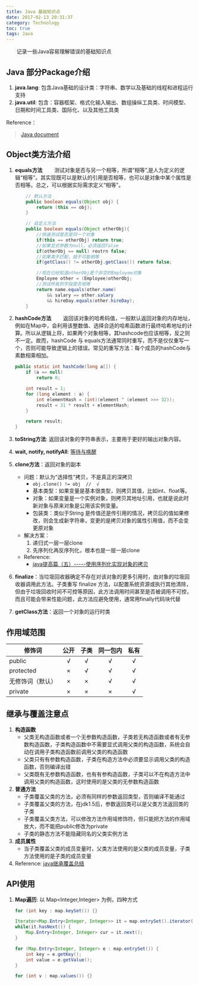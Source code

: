 ```yaml
---
title: Java 基础知识点
date: 2017-02-13 20:31:37
category: Technology
toc: true
tags: Java
---
```

&emsp;&emsp;记录一些Java容易理解错误的基础知识点
## Java 部分Package介绍
1. **java.lang**: 包含Java基础的设计类：字符串、数学以及基础的线程和进程运行支持 
2. **java.util**: 包含：容器框架、格式化输入输出、数组操纵工具类、时间模型、日期和时间工具类、国际化、以及其他工具类

Reference：
> [Java document](http://docs.oracle.com/javase/8/docs/technotes/guides/lang/index.html)

## Object类方法介绍
1. **equals方法**
&emsp;&emsp;测试对象是否与另一个相等，所谓“相等”,是人为定义的逻辑“相等”。其实现既可以是默认的引用是否相等，也可以是对象中某个属性是否相等。总之，可以根据实际需求定义“相等”。

    ```java
        // 默认方法
        public boolean equals(Object obj) {
            return (this == obj);
        }
    ```
    ```java
        // 自定义方法
        public boolean equals(Object otherObj){
            //快速测试是否是同一个对象
            if(this == otherObj) return true;
            //如果显式参数为null，必须返回false
            if(otherObj == null) reutrn false;
            //如果类不匹配，就不可能相等
            if(getClass() != otherObj.getClass()) return false;

            //现在已经知道otherObj是个非空的Employee对象
            Employee other = (Employee)otherObj;
            //测试所有的字段是否相等
            return name.equals(other.name)
                && salary == other.salary
                && hireDay.equals(other.hireDay);
        }
    ```

2. **hashCode方法**
&emsp;&emsp;返回该对象的哈希码值，一般默认返回对象的内存地址，例如在Map中，会利用该整数值、选择合适的哈希函数进行最终哈希地址的计算。所以从逻辑上将，如果两个对象相等，其hashcode也应该相等，反之则不一定。故而，hashCode 与 equals方法通常同时重写，而不是仅仅重写一个，否则可能导致逻辑上的错误。常见的重写方法：每个成员的hashCode与素数相乘相加。

    ```java
    public static int hashCode(long a[]) {
        if (a == null)
            return 0;

        int result = 1;
        for (long element : a) {
            int elementHash = (int)(element ^ (element >>> 32));
            result = 31 * result + elementHash;
        }

        return result;
    }
    ```

3. **toString方法**: 返回该对象的字符串表示，主要用于更好的输出对象内容。
4. **wait, notify, notifyAll**: [等待与唤醒](https://github.com/ZongWenlong/JavaLab/tree/master/src/main/java/multithread/tools#自定义同步工具)
5. **clone方法**：返回对象的副本
    * 问题：默认为“选择性”拷贝，不是真正的深拷贝
        * ``obj.clone() != obj  //  √ ``
        * 基本类型：如果变量是基本很类型，则拷贝其值，比如int、float等。
        * 对象：如果变量是一个实例对象，则拷贝其地址引用，也就是说此时新对象与原来对象是公用该实例变量。
        * 包装类：类似于String 是传值还是传引用的情况，拷贝后的值如果修改，则会生成新字符串，变更的是拷贝对象的属性引用值，而不会变更原对象
    * 解决方案：
        1. 递归式一层一层clone
        2. 先序列化再反序列化，根本也是一层一层clone
    * Reference:
        - [java提高篇（五）-----使用序列化实现对象的拷贝](http://blog.csdn.net/chenssy/article/details/12952063)
6. **finalize**：当垃圾回收器确定不存在对该对象的更多引用时，由对象的垃圾回收器调用此方法。子类重写 finalize 方法，以配置系统资源或执行其他清除，但由于垃圾回收时间不可控等原因，此方法调用时间甚至是否被调用不可控，而且可能会带来性能问题，此方法应避免使用，通常用finally代码块代替
7. **getClass方法**：返回一个对象的运行时类

## 作用域范围
| 修饰词         |公开|子类 | 同一包内 | 私有 |
| ------------- |:-----:|:-----:|:-----:|:-----:|
| public        | √ | √ | √ | √ |
| protected     | × | √ | √ | √ |
| 无修饰词（默认）| × | × | √ | √ |
| private       | × | × | × | √ |

## 继承与覆盖注意点
1. **构造函数**
    * 父类无构造函数或者一个无参数构造函数，子类若无构造函数或者有无参数构造函数，子类构造函数中不需要显式调用父类的构造函数，系统会自动在调用子类构造函数前调用父类的构造函数
    * 父类只有有参数构造函数，子类在构造方法中必须要显示调用父类的构造函数，否则编译出错
    * 父类既有无参数构造函数，也有有参构造函数，子类可以不在构造方法中调用父类的构造函数，这时使用的是父类的无参数构造函数
2. **普通方法**
    * 子类覆盖父类的方法，必须有同样的参数返回类型，否则编译不能通过
    * 子类覆盖父类的方法，在jdk1.5后，参数返回类可以是父类方法返回类的子类
    * 子类覆盖父类方法，可以修改方法作用域修饰符，但只能把方法的作用域放大，而不能把public修改为private
    * 子类的静态方法不能隐藏同名的父类实例方法
3. **成员属性**
    * 当子类覆盖父类的成员变量时，父类方法使用的是父类的成员变量，子类方法使用的是子类的成员变量
4. Reference: [java继承覆盖总结](http://blog.csdn.net/stonecao/article/details/6317353)

## API使用
1. **Map遍历**: 以 Map<Integer,Integer> 为例，四种方式
    ```java
    for (int key : map.keySet()) {}

    Iterator<Map.Entry<Integer, Integer>> it = map.entrySet().iterator();
    while(it.hasNext()) {
        Map.Entry<Integer, Integer> cur = it.next();
    }

    for (Map.Entry<Integer, Integer> e : map.entrySet()) {
        int key = e.getKey();
        int value = e.getValue();
    }

    for (int v : map.values()) {}
    ```

